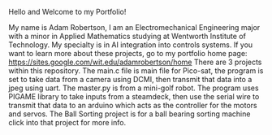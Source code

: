 Hello and Welcome to my Portfolio!

  My name is Adam Robertson, I am an Electromechanical Engineering major with a minor in Applied Mathematics studying at Wentworth Institute of Technology. My specialty is in AI integration into controls systems. 
  If you want to learn more about these projects, go to my portfolio home page: https://sites.google.com/wit.edu/adamrobertson/home
  There are 3 projects within this repository. 
  The main.c file is main file for Pico-sat, the program is set to take data from a camera using DCMI, then transmit that data into a jpeg using uart. 
  The master.py is from a mini-golf robot. The program uses PIGAME library to take inputs from a steamdeck, then use the serial wire to transmit that data to an arduino which acts as the controller for the motors and servos. 
  The Ball Sorting project is for a ball bearing sorting machine click into that project for more info. 
